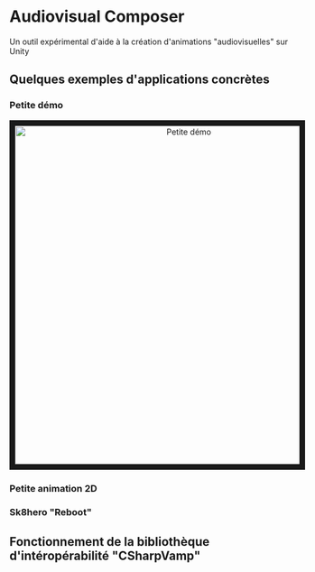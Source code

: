 # Audiovisual Composer
Un outil expérimental d'aide à la création d'animations "audiovisuelles" sur Unity

## Quelques exemples d'applications concrètes


### Petite démo

<p align="center">
  <a href="http://www.youtube.com/watch?feature=player_embedded&v=s43sptuwkvA
  " target="_blank"><img src="http://img.youtube.com/vi/s43sptuwkvA/maxresdefault.jpg" 
  alt="Petite démo" width="600" height="auto" border="10" /></a>
</p>


### Petite animation 2D

### Sk8hero "Reboot"


## Fonctionnement de la bibliothèque d'intéropérabilité "CSharpVamp"
